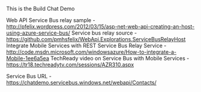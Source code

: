 This is the Build Chat Demo

Web API Service Bus relay sample - http://pfelix.wordpress.com/2012/03/15/asp-net-web-api-creating-an-host-using-azure-service-bus/
Service bus relay source - https://github.com/pmhsfelix/WebApi.Explorations.ServiceBusRelayHost
Integrate Mobile Services with REST Service Bus Relay Service - http://code.msdn.microsoft.com/windowsazure/How-to-integrate-a-Mobile-1ee6a5ea
TechReady video on Service Bus with Mobile Services - https://tr18.techreadytv.com/sessions/AZR310.aspx

Service Bus URL - https://chatdemo.servicebus.windows.net/webapi/Contacts/
